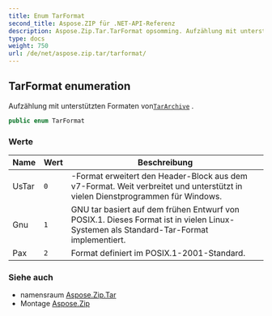 ```yaml
---
title: Enum TarFormat
second_title: Aspose.ZIP für .NET-API-Referenz
description: Aspose.Zip.Tar.TarFormat opsomming. Aufzählung mit unterstützten Formaten vonTarArchive .
type: docs
weight: 750
url: /de/net/aspose.zip.tar/tarformat/
---
```

## TarFormat enumeration

Aufzählung mit unterstützten Formaten von[`TarArchive`](../tararchive/) .

```csharp
public enum TarFormat
```

### Werte

| Name | Wert | Beschreibung |
| --- | --- | --- |
| UsTar | `0` | -Format erweitert den Header-Block aus dem v7-Format. Weit verbreitet und unterstützt in vielen Dienstprogrammen für Windows. |
| Gnu | `1` | GNU tar basiert auf dem frühen Entwurf von POSIX.1. Dieses Format ist in vielen Linux-Systemen als Standard-Tar-Format implementiert. |
| Pax | `2` | Format definiert im POSIX.1-2001-Standard. |

### Siehe auch

* namensraum [Aspose.Zip.Tar](../../aspose.zip.tar/)
* Montage [Aspose.Zip](../../)


